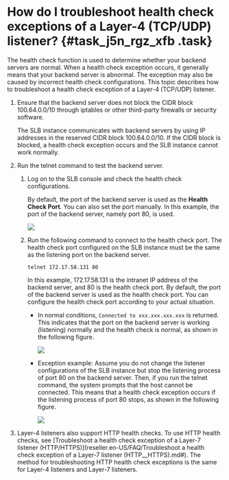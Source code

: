 # How do I troubleshoot health check exceptions of a Layer-4 \(TCP/UDP\) listener? {#task_j5n_rgz_xfb .task}

The health check function is used to determine whether your backend servers are normal. When a health check exception occurs, it generally means that your backend server is abnormal. The exception may also be caused by incorrect health check configurations. This topic describes how to troubleshoot a health check exception of a Layer-4 \(TCP/UDP\) listener.

1.  Ensure that the backend server does not block the CIDR block 100.64.0.0/10 through iptables or other third-party firewalls or security software. 

    The SLB instance communicates with backend servers by using IP addresses in the reserved CIDR block 100.64.0.0/10. If the CIDR block is blocked, a health check exception occurs and the SLB instance cannot work normally.

2.  Run the telnet command to test the backend server. 
    1.  Log on to the SLB console and check the health check configurations. 

        By default, the port of the backend server is used as the **Health Check Port**. You can also set the port manually. In this example, the port of the backend server, namely port 80, is used.

        ![](http://static-aliyun-doc.oss-cn-hangzhou.aliyuncs.com/assets/img/65040/156594088333070_en-US.png)

    2.  Run the following command to connect to the health check port. The health check port configured on the SLB instance must be the same as the listening port on the backend server. 

        `telnet 172.17.58.131 80`

        In this example, 172.17.58.131 is the intranet IP address of the backend server, and 80 is the health check port. By default, the port of the backend server is used as the health check port. You can configure the health check port according to your actual situation.

        -   In normal conditions, `Connected to xxx.xxx.xxx.xxx` is returned. This indicates that the port on the backend server is working \(listening\) normally and the health check is normal, as shown in the following figure.

            ![](http://static-aliyun-doc.oss-cn-hangzhou.aliyuncs.com/assets/img/65040/156594088333071_en-US.png)

        -   Exception example: Assume you do not change the listener configurations of the SLB instance but stop the listening process of port 80 on the backend server. Then, if you run the telnet command, the system prompts that the host cannot be connected. This means that a health check exception occurs if the listening process of port 80 stops, as shown in the following figure.

            ![](http://static-aliyun-doc.oss-cn-hangzhou.aliyuncs.com/assets/img/65040/156594088333072_en-US.png)

3.  Layer-4 listeners also support HTTP health checks. To use HTTP health checks, see [Troubleshoot a health check exception of a Layer-7 listener \(HTTP/HTTPS\)](reseller.en-US/FAQ/Troubleshoot a health check exception of a Layer-7 listener (HTTP__HTTPS).md#). The method for troubleshooting HTTP health check exceptions is the same for Layer-4 listeners and Layer-7 listeners. 

